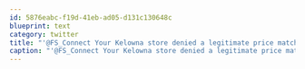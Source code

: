```yaml
---
id: 5876eabc-f19d-41eb-ad05-d131c130648c
blueprint: text
category: twitter
title: "'@FS_Connect Your Kelowna store denied a legitimate price match on a laptop again today. Not impressed"
caption: "'@FS_Connect Your Kelowna store denied a legitimate price match on a laptop again today. Not impressed"
---
```

